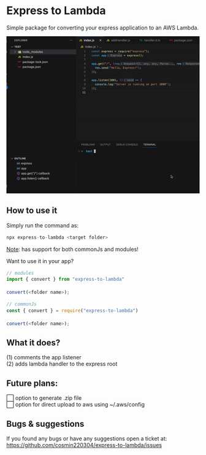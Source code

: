 # Express to Lambda

Simple package for converting your express application to an AWS Lambda.

![](https://github.com/cosmin220304/express-to-lambda/blob/main/demo.gif?raw=true)

## How to use it

Simply run the command as:

```js
npx express-to-lambda <target folder>
```

<ins>Note</ins>: has support for both commonJs and modules!

Want to use it in your app?

```js
// modules
import { convert } from "express-to-lambda"

convert(<folder name>);
```

```js
// commonJs
const { convert } = require("express-to-lambda")

convert(<folder name>);
```

## What it does?

(1) comments the app listener  
(2) adds lambda handler to the express root

## Future plans:

⬜️ option to generate .zip file  
⬜️ option for direct upload to aws using ~/.aws/config

## Bugs & suggestions

If you found any bugs or have any suggestions open a ticket at:
https://github.com/cosmin220304/express-to-lambda/issues
